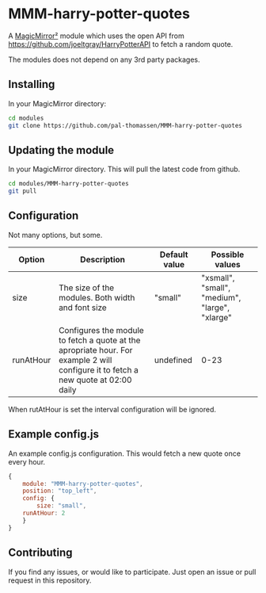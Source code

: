 # MMM-harry-potter-quotes

A [MagicMirror²](https://magicmirror.builders/) module which uses the open API from <https://github.com/joeltgray/HarryPotterAPI> to fetch a random quote.

The modules does not depend on any 3rd party packages.

## Installing

In your MagicMirror directory:

```bash
cd modules
git clone https://github.com/pal-thomassen/MMM-harry-potter-quotes
```

## Updating the module

In your MagicMirror directory. This will pull the latest code from github.

```bash
cd modules/MMM-harry-potter-quotes
git pull
```

## Configuration

Not many options, but some.

| Option    | Description                                                                                                                        | Default value | Possible values                                |
| --------- | ---------------------------------------------------------------------------------------------------------------------------------- | ------------- | ---------------------------------------------- |
| size      | The size of the modules. Both width and font size                                                                                  | "small"       | "xsmall", "small", "medium", "large", "xlarge" |
| runAtHour | Configures the module to fetch a quote at the apropriate hour. For example 2 will configure it to fetch a new quote at 02:00 daily | undefined     | 0-23                                           |

When rutAtHour is set the interval configuration will be ignored.

## Example config.js

An example config.js configuration. This would fetch a new quote once every hour.

```javascript
{
	module: "MMM-harry-potter-quotes",
	position: "top_left",
	config: {
		size: "small",
    runAtHour: 2
	}
}
```

## Contributing

If you find any issues, or would like to participate. Just open an issue or pull request in this repository.
